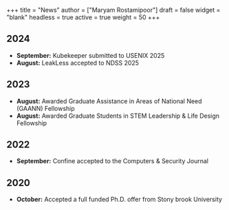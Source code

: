 +++
title = "News"
author = ["Maryam Rostamipoor"]
draft = false
widget = "blank"
headless = true
active = true
weight = 50
+++


## 2024
- **September:** Kubekeeper submitted to USENIX 2025
- **August:** LeakLess accepted to NDSS 2025

## 2023
- **August:** Awarded Graduate Assistance in Areas of National Need (GAANN) Fellowship
- **August:** Awarded Graduate Students in STEM Leadership & Life Design Fellowship

## 2022
- **September:** Confine accepted to the Computers & Security Journal

## 2020
- **October:** Accepted a full funded Ph.D. offer from Stony brook University

